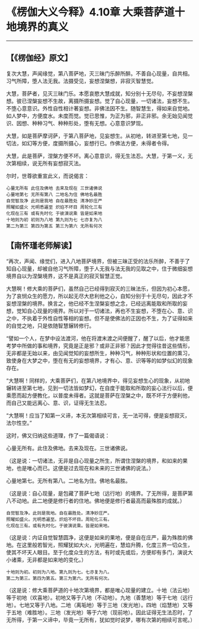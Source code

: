 # 《楞伽大义今释》4.10章 大乘菩萨道十地境界的真义

------

## 【《楞伽经》原文】

复次大慧，声闻缘觉，第八菩萨地，灭三昧门乐醉所醉。不善自心现量，自共相。习气所障，堕人法无我。法摄受见，妄想涅槃想，非寂灭智慧觉。

大慧，菩萨者，见灭三昧门乐。本愿哀愍大慧成就，知分别十无尽句，不妄想涅槃想。彼已涅槃妄想不生故，离摄所摄妄想。觉了自心现量，一切诸法，妄想不生。不堕心意意识。外性自性相计著妄想。非佛法因不生。随智慧生，得如来自觉地。如人梦中，方便度水。未度而觉。觉已思惟，为正为邪，非正非邪。余无始见闻觉识、因想、种种习气、种种形处，堕有无想。心意意识梦现。

大慧，如是菩萨摩诃萨，于第八菩萨地，见妄想生。从初地，转进至第七地，见一切法，如幻等方便，度摄所摄心，妄想行已。作佛法方便，未得者令得。

大慧，此是菩萨，涅槃方便不坏。离心意意识，得无生法忍。大慧，于第一义，无次第相续，说无所有妄想寂灭法。

尔时，世尊欲重宣此义，而说偈言：

```
心量无所有 此住及佛地 去来及现在 三世诸佛说
心量地第七 无所有第八 二地名为住 佛地名最胜
自觉智及净 此则是我地 自在最胜处 清净妙庄严
照曜如盛火 光明悉遍至 炽焰不坏目 周轮化三有
化现在三有 或有先时化 于彼演说乘 皆是如来地
十地则为初 初则为八地 第九则为七 七亦复为八
第二为第三 第四为第五 第三为第六 无所有何次
```



## 【南怀瑾老师解读】

“再次，声闻、缘觉们，进入八地菩萨境界，但被三昧正受的法乐所醉，不善于了知自心现量，却被自他习气所障，堕于人无我与法无我的见取之中，住于微细妄想境界自以为涅槃境界，这不是真正的寂灭智慧正觉。

大慧啊！修大乘的菩萨们，虽然自己已经得到寂灭的三昧法乐，但因为初心本愿，为了哀悯众生的愿力，所以起无尽大悲利他之心，自知分别于十无尽句，因此才不妄想涅槃的境界。换言之，他已经不生涅槃妄想之念，已经远离能取和所取的妄想，觉知自心现量的境界。所以对于一切诸法，再也不生妄想，不堕在心、意、识之中，不执着于外性自性等相的妄想。但不是使佛法的正因也不生，为了证得如来的自觉之地，只是依随智慧辗转修行。

“譬如一个人，在梦中设法渡河，他在将渡末渡之间便醒了，醒了以后，他才能思考梦中所做的事和境界，究竟是正是邪？或非正非邪？因此才觉得往昔这些情形，无非都是无始以来，由见闻觉知的妄想所生，种种习气，种种形状和位置的熏习，致使身在大梦之中，堕在有无的妄想境界，才有心、意、识等等的如梦似幻的现象存在。

“大慧啊！同样的，大乘菩萨们，在第八地境界中，得见妄想生心的现象，从初地辗转进至第七地，见到一切法皆如梦幻，在自度于能取和所取的妄心法行以后，便乘愿而起方便教化，以普度未得者。这就是菩萨在涅槃之中，既不坏于方便利他，而自己又能远离心、意、识，证得无生法忍。

“大慧啊！应当了知第一义谛，本无次第相续可言，无一法可得，便是妄想寂灭，法尔性空。”

这时，佛又归纳这些道理，作了一篇偈语说：

心量无所有。此住及佛地。去来及现在。三世诸佛说。

（这是说：一切诸法，无非是自心现量之所生，所谓住涅槃的境界，和如来的果地，也是唯心而已。这便是过去现在和未来的三世诸佛的说法。）

心量地第七。无所有第八。二地名为住。佛地名最胜。

（这是说：自心现量，是包藏了菩萨七地（远行地）的境界。了无所得，是菩萨第八不动地。此二地便是修行者的住地。佛地便是修行者最高而最殊胜的成就。）

```
自觉智及净。此则是我地。自在最胜处。清净妙庄严。
照曜如盛火。光明悉遍至。炽焰不坏目。周轮化三有。
化现在三有。或有先时化。于彼演说乘。皆是如来地。
```

（这是说：内证自觉智慧圆净，这便是如来的果地，便是自在庄严，最为殊胜的佛地。在这里般若智光，照耀犹如大火，光明遍在，慧焰升腾，化度三界一切众生，使其不坏天人眼目。至于化度众生的方法，有时或先或后，方便却有多门，演说大小诸乘，无非都是如来地的变化。）

```
十地则为初。初则为八地。第九则为七。七亦复为八。
第二为第三。第四为第五。第三为第六。无所有何次。
```

（这是说：修大乘菩萨道的十地次第境界，都是唯心现量的建立。十地（法云地）等于初地（欢喜地）。初地又等于八地（不动地）。九地（善慧地）等于七地（远行地）。七地又等于八地。二地（离垢地）等于三地（发光地）。四地（焰慧地）又等于五地（难胜地）。三地（发光地）等于六地（现前地）。因此证得无生法忍时，了无所得，于第一义谛中，毕竟一无所有，犹如觉时说梦，哪有次第的相续可言呢。）

